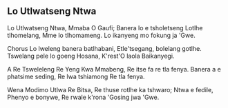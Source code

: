 ## Lo Utlwatseng Ntwa

Lo Utlwatseng Ntwa, Mmaba O Gaufi;
Banera lo e tsholetseng
Lotlhe tlhomelang, Mme lo tlhomameng.
Lo ikanyeng mo fokung ja 'Gwe.

Chorus
Lo lweleng banera batlhabani,
Etle'tsegang, bolelang gotlhe.
Tswelang pele lo goeng Hosana,
K'rest'O laola Baikanyegi.

A Re Tsweleleng Re Yeng Kwa Mmabeng,
Re itse fa re tla fenya.
Banera a e phatsime seding,
Re lwa tshiamong Re tla fenya.

Wena Modimo Utlwa Re Bitsa,
Re thuse rotlhe ka tshwaro;
Ntwa e fedile, Phenyo e bonywe,
Re rwale k'rona 'Gosing jwa 'Gwe.

